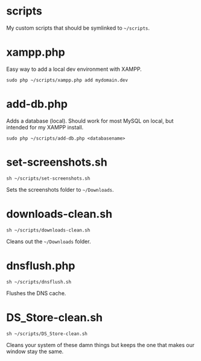 # scripts

My custom scripts that should be symlinked to `~/scripts`.

# xampp.php

Easy way to add a local dev environment with XAMPP.

`sudo php ~/scripts/xampp.php add mydomain.dev`

# add-db.php

Adds a database (local). Should work for most MySQL on local, but
intended for my XAMPP install.

`sudo php ~/scripts/add-db.php <databasename>`

# set-screenshots.sh

`sh ~/scripts/set-screenshots.sh`

Sets the screenshots folder to `~/Downloads`.

# downloads-clean.sh

`sh ~/scripts/downloads-clean.sh`

Cleans out the `~/Downloads` folder.

# dnsflush.php

`sh ~/scripts/dnsflush.sh`

Flushes the DNS cache.

# DS_Store-clean.sh

`sh ~/scripts/DS_Store-clean.sh`

Cleans your system of these damn things but keeps the one that makes our
window stay the same.
